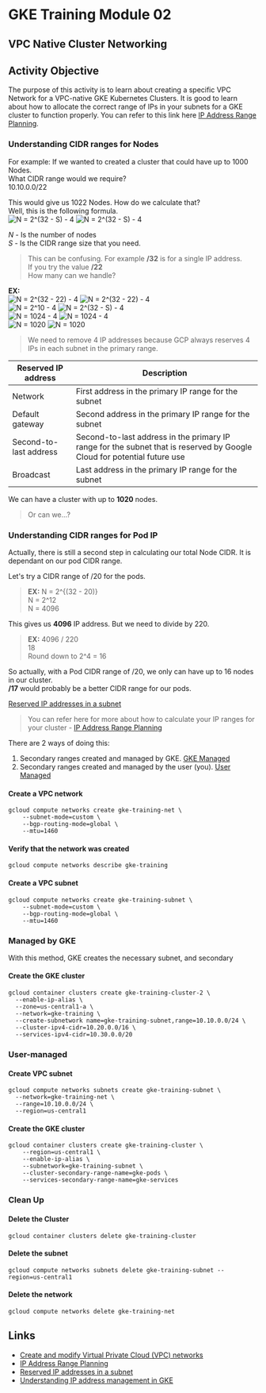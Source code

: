 # GKE Training Module 02
## VPC Native Cluster Networking

## Activity Objective

The purpose of this activity is to learn about creating a specific VPC Network for a VPC-native GKE Kubernetes Clusters. It is good to learn about how to allocate the correct range of IPs in your subnets for a GKE cluster to function properly. You can refer to this link here [IP Address Range Planning](https://cloud.google.com/kubernetes-engine/docs/concepts/alias-ips#defaults_limits).

### Understanding CIDR ranges for Nodes 
For example: If we wanted to created a cluster that could have up to 1000 Nodes. \
What CIDR range would we require? \
10.10.0.0/22

This would give us 1022 Nodes.
How do we calculate that? \
Well, this is the following formula. \
![N = 2^(32 - S) - 4](https://render.githubusercontent.com/render/math?math=N%20=%202^{%2832%20-%20S%29}%20-%204#gh-light-mode-only)
![N = 2^(32 - S) - 4](https://render.githubusercontent.com/render/math?math=\color{white}N%20=%202^{%2832%20-%20S%29}%20-%204#gh-dark-mode-only)

_N_ - Is the number of nodes \
_S_ - Is the CIDR range size that you need.
> This can be confusing. For example **/32** is for a single IP address. \
> If you try the value **/22** \
> How many can we handle?

**EX:** \
![N = 2^(32 - 22) - 4](https://render.githubusercontent.com/render/math?math=N%20=%202^{%2832%20-%2022%29}%20-%204#gh-light-mode-only)
![N = 2^(32 - 22) - 4](https://render.githubusercontent.com/render/math?math=\color{white}N%20=%202^{%2832%20-%2022%29}%20-%204#gh-dark-mode-only) \
![N = 2^10 - 4](https://render.githubusercontent.com/render/math?math=N%20=%202^{10}%20-%204#gh-light-mode-only)
![N = 2^(32 - S) - 4](https://render.githubusercontent.com/render/math?math=\color{white}N%20=%202^{10}%20-%204#gh-dark-mode-only) \
![N = 1024 - 4](https://render.githubusercontent.com/render/math?math=N%20=%201024%20-%204#gh-light-mode-only)
![N = 1024 - 4](https://render.githubusercontent.com/render/math?math=\color{white}N%20=%201024%20-%204#gh-dark-mode-only) \
![N = 1020](https://render.githubusercontent.com/render/math?math=N%20=%201020#gh-light-mode-only) 
![N = 1020](https://render.githubusercontent.com/render/math?math=\color{white}N%20=%201020#gh-dark-mode-only)

> We need to remove 4 IP addresses because GCP always reserves 4 IPs in each subnet in the primary range.

| Reserved IP address | Description | 
| ------------------- | ----------- |
| Network | First address in the primary IP range for the subnet |
| Default gateway | Second address in the primary IP range for the subnet |
| Second-to-last address | Second-to-last address in the primary IP range for the subnet that is reserved by Google Cloud for potential future use |
| Broadcast | Last address in the primary IP range for the subnet |

We can have a cluster with up to **1020** nodes.
> Or can we...?

### Understanding CIDR ranges for Pod IP
Actually, there is still a second step in calculating our total Node CIDR. It is dependant on our pod CIDR range.

Let's try a CIDR range of /20 for the pods.
> **EX:**
N = 2^{(32 - 20)} \
N = 2^12 \
N = 4096 

This gives us **4096** IP address. But we need to divide by 220.
> **EX:**
4096 / 220 \
18 \
Round down to 2^4 = 16

So actually, with a Pod CIDR range of /20, we only can have up to 16 nodes in our cluster. \
**/17** would probably be a better CIDR range for our pods.

 [Reserved IP addresses in a subnet](https://cloud.google.com/vpc/docs/vpc#reserved_ip_addresses_in_every_subnet)
> You can refer here for more about how to calculate your IP ranges for your cluster - [IP Address Range Planning](https://cloud.google.com/kubernetes-engine/docs/concepts/alias-ips#defaults_limits)

There are 2 ways of doing this:
1. Secondary ranges created and managed by GKE. [GKE Managed](#managed-by-gke)
1. Secondary ranges created and managed by the user (you). [User Managed](#user-managed)


#### Create a VPC network
```
gcloud compute networks create gke-training-net \
    --subnet-mode=custom \
    --bgp-routing-mode=global \
    --mtu=1460
```

#### Verify that the network was created
```
gcloud compute networks describe gke-training
```

#### Create a VPC subnet
```
gcloud compute networks create gke-training-subnet \
    --subnet-mode=custom \
    --bgp-routing-mode=global \
    --mtu=1460
```

### Managed by GKE

With this method, GKE creates the necessary subnet, and secondary 
#### Create the GKE cluster
```
gcloud container clusters create gke-training-cluster-2 \
  --enable-ip-alias \
  --zone=us-central1-a \
  --network=gke-training \
  --create-subnetwork name=gke-training-subnet,range=10.10.0.0/24 \
  --cluster-ipv4-cidr=10.20.0.0/16 \
  --services-ipv4-cidr=10.30.0.0/20
```

### User-managed
#### Create VPC subnet
```
gcloud compute networks subnets create gke-training-subnet \
  --network=gke-training-net \
  --range=10.10.0.0/24 \
  --region=us-central1
```

#### Create the GKE cluster
```
gcloud container clusters create gke-training-cluster \
    --region=us-central1 \
    --enable-ip-alias \
    --subnetwork=gke-training-subnet \
    --cluster-secondary-range-name=gke-pods \
    --services-secondary-range-name=gke-services
```


### Clean Up

#### Delete the Cluster
```
gcloud container clusters delete gke-training-cluster
```

#### Delete the subnet
```
gcloud compute networks subnets delete gke-training-subnet --region=us-central1
```

#### Delete the network
```
gcloud compute networks delete gke-training-net
```

## Links
* [Create and modify Virtual Private Cloud (VPC) networks](https://cloud.google.com/vpc/docs/create-modify-vpc-networks)
* [IP Address Range Planning](https://cloud.google.com/kubernetes-engine/docs/concepts/alias-ips#defaults_limits)
* [Reserved IP addresses in a subnet](https://cloud.google.com/vpc/docs/vpc#reserved_ip_addresses_in_every_subnet)
* [Understanding IP address management in GKE](https://cloud.google.com/blog/products/containers-kubernetes/ip-address-management-in-gke)
